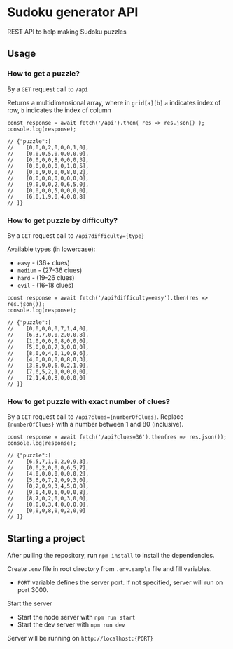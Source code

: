 # Sudoku generator API
REST API to help making Sudoku puzzles
    
## Usage
### How to get a puzzle?
By a `GET` request call to `/api`

Returns a multidimensional array, where in `grid[a][b]` `a` indicates index of row, `b` indicates the index of column

```
const response = await fetch('/api').then( res => res.json() );
console.log(response);

// {"puzzle":[
//    [0,0,0,2,0,0,0,1,0],
//    [0,0,0,5,0,0,0,0,0],
//    [0,0,0,0,8,0,0,0,3],
//    [0,0,0,0,0,0,1,0,5],
//    [0,0,9,0,0,0,8,0,2],
//    [0,0,0,8,0,0,0,0,0],
//    [9,0,0,0,2,0,6,5,0],
//    [0,0,0,0,5,0,0,0,0],
//    [6,0,1,9,0,4,0,0,8]
// ]}
```

### How to get puzzle by difficulty?
By a `GET` request call to `/api?difficulty={type}`

Available types (in lowercase):
* `easy` - (36+ clues)
* `medium` - (27-36 clues)
* `hard` - (19-26 clues)
* `evil` - (16-18 clues)

```
const response = await fetch('/api?difficulty=easy').then(res => res.json());
console.log(response);
    
// {"puzzle":[
//    [0,0,0,0,0,7,1,4,0],
//    [6,3,7,0,0,2,0,0,8],
//    [1,0,0,0,0,8,0,0,0],
//    [5,0,0,8,7,3,0,0,0],
//    [8,0,0,4,0,1,0,9,6],
//    [4,0,0,0,0,0,8,0,3],
//    [3,8,9,0,6,0,2,1,0],
//    [7,6,5,2,1,0,0,0,0],
//    [2,1,4,0,8,0,0,0,0]
// ]}
```

### How to get puzzle with exact number of clues?
By a `GET` request call to `/api?clues={numberOfClues}`.
Replace `{numberOfClues}` with a number between 1 and 80 (inclusive).

```
const response = await fetch('/api?clues=36').then(res => res.json());
console.log(response);

// {"puzzle":[
//    [6,5,7,1,0,2,0,9,3],
//    [0,0,2,0,0,0,6,5,7],
//    [4,0,0,0,0,0,0,0,2],
//    [5,6,0,7,2,0,9,3,0],
//    [0,2,0,9,3,4,5,0,0],
//    [9,0,4,0,6,0,0,0,8],
//    [8,7,0,2,0,0,3,0,0],
//    [0,0,0,3,4,0,0,0,0],
//    [0,0,0,8,0,0,2,0,0]
// ]}
```

## Starting a project
After pulling the repository, run `npm install` to install the dependencies.

Create `.env` file in root directory from `.env.sample` file and fill variables.
* `PORT` variable defines the server port. If not specified, server will run on port 3000.

Start the server
* Start the node server with `npm run start`
* Start the dev server with `npm run dev`

Server will be running on `http://localhost:{PORT}`